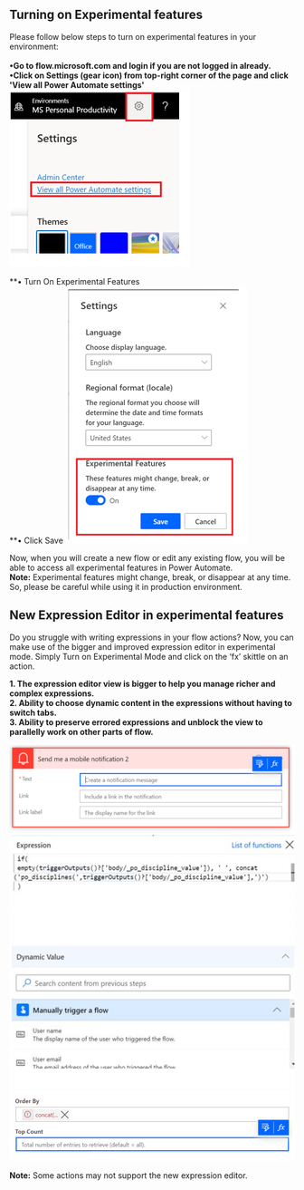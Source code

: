 ## Turning on Experimental features

Please follow below steps to turn on experimental features in your environment:<br><br>
**•Go to flow.microsoft.com and login if you are not logged in already.** <br>
**•Click on Settings (gear icon) from top-right corner of the page and click 'View all Power Automate settings'**<br>
![Power Automate Settings](media/PowerAutomateSettings.png)

**•	Turn On Experimental Features<br>
**•	Click Save
![Turn on experimental features](media/TurnOnExperimentalFeatures.png)

Now, when you will create a new flow or edit any existing flow, you will be able to access all experimental features in Power Automate.<br>
**Note:**
Experimental features might change, break, or disappear at any time. So, please be careful while using it in production environment.


## New Expression Editor in experimental features

Do you struggle with writing expressions in your flow actions? Now, you can make use of the bigger and improved expression editor in experimental mode. Simply Turn on Experimental Mode and click on the ‘fx’ skittle on an action.<br>

**1.	The expression editor view is bigger to help you manage richer and complex expressions.** <br>
**2.	Ability to choose dynamic content in the expressions without having to switch tabs.** <br>
**3.	Ability to preserve errored expressions and unblock the view to parallelly work on other parts of flow.**

![Skittles on an action editor](media/skittleEditor.png)
![Expression editor](media/ExpressionEditor.png)
![Errored editor](media/ErroredExpression.png)
 
**Note:**
Some actions may not support the new expression editor.


